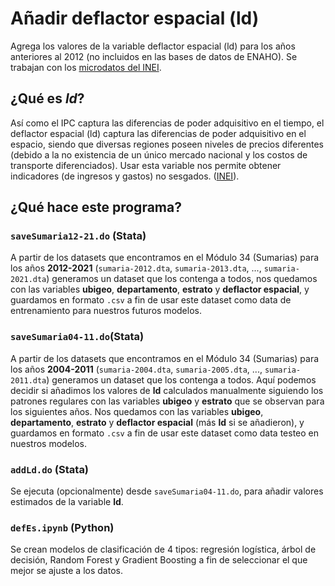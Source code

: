 ﻿# Añadir deflactor espacial (ld)

Agrega los valores de la variable deflactor espacial (ld) para los años anteriores al 2012 (no incluidos en las bases de datos de ENAHO).
Se trabajan con los [microdatos del INEI](http://iinei.inei.gob.pe/microdatos/).
## ¿Qué es *ld*?
Así como el IPC captura las diferencias de poder adquisitivo en el tiempo, el deflactor espacial (ld) captura las diferencias de poder adquisitivo en el espacio, siendo que diversas regiones poseen niveles de precios diferentes (debido a la no existencia de un único mercado nacional y los costos de transporte diferenciados). Usar esta variable nos permite obtener indicadores (de ingresos y gastos) no sesgados. ([INEI](https://www.inei.gob.pe/media/cifras_de_pobreza/nota01.pdf)).

## ¿Qué hace este programa?
### `saveSumaria12-21.do` (Stata)
A partir de los datasets que encontramos en el Módulo 34 (Sumarias) para los años **2012-2021** (`sumaria-2012.dta`, `sumaria-2013.dta`, ..., `sumaria-2021.dta`) generamos un dataset que los contenga a todos, nos quedamos con las variables **ubigeo**, **departamento**, **estrato** y **deflactor espacial**, y guardamos en formato `.csv` a fin de usar este dataset como data de entrenamiento para nuestros futuros modelos.

### `saveSumaria04-11.do`(Stata)
A partir de los datasets que encontramos en el Módulo 34 (Sumarias) para los años **2004-2011** (`sumaria-2004.dta`, `sumaria-2005.dta`, ..., `sumaria-2011.dta`) generamos un dataset que los contenga a todos. 
Aquí podemos decidir si añadimos los valores de **ld** calculados manualmente siguiendo los patrones regulares con las variables **ubigeo** y **estrato** que se observan para los siguientes años. 
Nos quedamos con las variables **ubigeo**, **departamento**, **estrato** y **deflactor espacial** (más **ld** si se añadieron), y guardamos en formato `.csv` a fin de usar este dataset como data testeo en nuestros modelos.

### `addLd.do` (Stata)
Se ejecuta (opcionalmente) desde `saveSumaria04-11.do`, para añadir valores estimados de la variable **ld**.

### `defEs.ipynb` (Python)
Se crean modelos de clasificación de 4 tipos: regresión logística, árbol de decisión, Random Forest y Gradient Boosting a fin de seleccionar el que mejor se ajuste a los datos.
